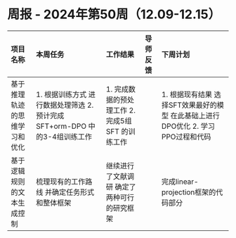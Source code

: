 # 周报 - 2024年第50周（12.09-12.15）

| 项目名称                         | 本周任务                                                         | 工作结果 | 导师反馈 | 下周计划                                                                                                             |
| :------------------------------- | :--------------------------------------------------------------- | :------- | :------- | :------------------------------------------------------------------------------------------------------------------- |
| 基于推理轨迹的思维学习和优化   | 1. 根据训练方式 进行数据处理筛选  2. 预计完成SFT+orm-DPO 中的3-4组训练工作 |1. 完成数据的预处理工作  2. 完成5组 SFT 的训练工作|| 1. 根据现有结果 选择SFT效果最好的模型 在此基础上进行DPO优化 2. 学习PPO过程和代码
| 基于逻辑规则的文本生成控制| 梳理现有的工作路线 并确定任务形式和整体框架| 继续进行了文献调研 确定了两种可行的研究框架  ||完成linear-projection框架的代码部分 |
